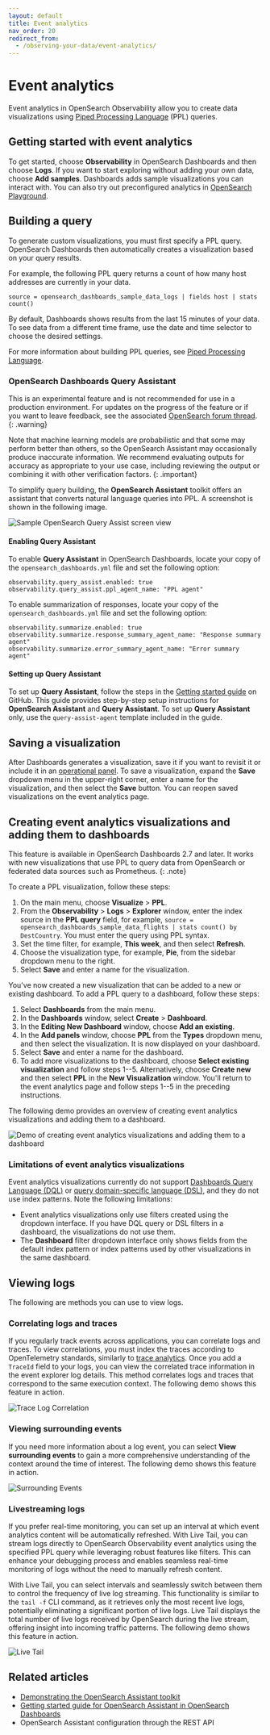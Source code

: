 ```yaml
---
layout: default
title: Event analytics
nav_order: 20
redirect_from:
  - /observing-your-data/event-analytics/
---
```


# Event analytics

Event analytics in OpenSearch Observability allow you to create data visualizations using [Piped Processing Language]({{site.url}}{{site.baseurl}}/search-plugins/sql/ppl/index/) (PPL) queries.

## Getting started with event analytics

To get started, choose **Observability** in OpenSearch Dashboards and then choose **Logs**. If you want to start exploring without adding your own data, choose **Add samples**. Dashboards adds sample visualizations you can interact with. You can also try out preconfigured analytics in [OpenSearch Playground](https://playground.opensearch.org/app/observability-logs#/).

## Building a query

To generate custom visualizations, you must first specify a PPL query. OpenSearch Dashboards then automatically creates a visualization based on your query results.

For example, the following PPL query returns a count of how many host addresses are currently in your data.

```
source = opensearch_dashboards_sample_data_logs | fields host | stats count()
```

By default, Dashboards shows results from the last 15 minutes of your data. To see data from a different time frame, use the date and time selector to choose the desired settings.

For more information about building PPL queries, see [Piped Processing Language]({{site.url}}{{site.baseurl}}/search-plugins/sql/ppl/index/).

### OpenSearch Dashboards Query Assistant

This is an experimental feature and is not recommended for use in a production environment. For updates on the progress of the feature or if you want to leave feedback, see the associated [OpenSearch forum thread](https://forum.opensearch.org/t/feedback-opensearch-assistant/16741).    
{: .warning}

Note that machine learning models are probabilistic and that some may perform better than others, so the OpenSearch Assistant may occasionally produce inaccurate information. We recommend evaluating outputs for accuracy as appropriate to your use case, including reviewing the output or combining it with other verification factors.
{: .important}

To simplify query building, the **OpenSearch Assistant** toolkit offers an assistant that converts natural language queries into PPL. A screenshot is shown in the following image. 

![Sample OpenSearch Query Assist screen view]({{site.url}}{{site.baseurl}}/images/log-explorer-query-assist.png)

#### Enabling Query Assistant

To enable **Query Assistant** in OpenSearch Dashboards, locate your copy of the `opensearch_dashboards.yml` file and set the following option:

```
observability.query_assist.enabled: true
observability.query_assist.ppl_agent_name: "PPL agent"
```

To enable summarization of responses, locate your copy of the `opensearch_dashboards.yml` file and set the following option:

```
observability.summarize.enabled: true
observability.summarize.response_summary_agent_name: "Response summary agent"
observability.summarize.error_summary_agent_name: "Error summary agent"
```

#### Setting up Query Assistant

To set up **Query Assistant**, follow the steps in the [Getting started guide](https://github.com/opensearch-project/dashboards-assistant/blob/main/GETTING_STARTED_GUIDE.md) on GitHub. This guide provides step-by-step setup instructions for **OpenSearch Assistant** and **Query Assistant**. To set up **Query Assistant** only, use the `query-assist-agent` template included in the guide.

## Saving a visualization

After Dashboards generates a visualization, save it if you want to revisit it or include it in an [operational panel]({{site.url}}{{site.baseurl}}/observing-your-data/operational-panels). To save a visualization, expand the **Save** dropdown menu in the upper-right corner, enter a name for the visualization, and then select the **Save** button. You can reopen saved visualizations on the event analytics page.

## Creating event analytics visualizations and adding them to dashboards

This feature is available in OpenSearch Dashboards 2.7 and later. It works with new visualizations that use PPL to query data from OpenSearch or federated data sources such as Prometheus.
{: .note}

To create a PPL visualization, follow these steps:

1. On the main menu, choose **Visualize** > **PPL**.
2. From the **Observability** > **Logs** > **Explorer** window, enter the index source in the **PPL query** field, for example, `source = opensearch_dashboards_sample_data_flights | stats count() by DestCountry`. You must enter the query using PPL syntax. 
3. Set the time filter, for example, **This week**, and then select **Refresh**.
4. Choose the visualization type, for example, **Pie**, from the sidebar dropdown menu to the right.  
5. Select **Save** and enter a name for the visualization.

You've now created a new visualization that can be added to a new or existing dashboard. To add a PPL query to a dashboard, follow these steps:  

1. Select **Dashboards** from the main menu.
2. In the **Dashboards** window, select **Create** > **Dashboard**.
3. In the **Editing New Dashboard** window, choose **Add an existing**.
4. In the **Add panels** window, choose **PPL** from the **Types** dropdown menu, and then select the visualization. It is now displayed on your dashboard.
5. Select **Save** and enter a name for the dashboard.
6. To add more visualizations to the dashboard, choose **Select existing visualization** and follow steps 1--5. Alternatively, choose **Create new** and then select **PPL** in the **New Visualization** window. You'll return to the event analytics page and follow steps 1--5 in the preceding instructions.

The following demo provides an overview of creating event analytics visualizations and adding them to a dashboard.

![Demo of creating event analytics visualizations and adding them to a dashboard]({{site.url}}{{site.baseurl}}/images/dashboards/event-analytics-dashboard.gif)

### Limitations of event analytics visualizations

Event analytics visualizations currently do not support [Dashboards Query Language (DQL)]({{site.url}}{{site.baseurl}}/dashboards/discover/dql/) or [query domain-specific language (DSL)]({{site.url}}{{site.baseurl}}/query-dsl/index/), and they do not use index patterns. Note the following limitations: 

- Event analytics visualizations only use filters created using the dropdown interface. If you have DQL query or DSL filters in a dashboard, the visualizations do not use them.
- The **Dashboard** filter dropdown interface only shows fields from the default index pattern or index patterns used by other visualizations in the same dashboard.

## Viewing logs

The following are methods you can use to view logs.

### Correlating logs and traces

If you regularly track events across applications, you can correlate logs and traces. To view correlations, you must index the traces according to OpenTelemetry standards, similarly to [trace analytics]({{site.url}}{{site.baseurl}}/observing-your-data/trace/index/). Once you add a `TraceId` field to your logs, you can view the correlated trace information in the event explorer log details. This method correlates logs and traces that correspond to the same execution context. The following demo shows this feature in action.

![Trace Log Correlation]({{site.url}}{{site.baseurl}}/images/trace_log_correlation.gif)

### Viewing surrounding events

If you need more information about a log event, you can select **View surrounding events** to gain a more comprehensive understanding of the context around the time of interest. The following demo shows this feature in action. 

![Surrounding Events]({{site.url}}{{site.baseurl}}/images/surrounding_events.gif)

### Livestreaming logs

If you prefer real-time monitoring, you can set up an interval at which event analytics content will be automatically refreshed. With Live Tail, you can stream logs directly to OpenSearch Observability event analytics using the specified PPL query while leveraging robust features like filters. This can enhance your debugging process and enables seamless real-time monitoring of logs without the need to manually refresh content.

With Live Tail, you can select intervals and seamlessly switch between them to control the frequency of live log streaming. This functionality is similar to the `tail -f` CLI command, as it retrieves only the most recent live logs, potentially eliminating a significant portion of live logs. Live Tail displays the total number of live logs received by OpenSearch during the live stream, offering insight into incoming traffic patterns. The following demo shows this feature in action. 

![Live Tail]({{site.url}}{{site.baseurl}}/images/live_tail.gif)

## Related articles

- [Demonstrating the OpenSearch Assistant toolkit](https://www.youtube.com/watch?v=VTiJtGI2Sr4&t=152s)
- [Getting started guide for OpenSearch Assistant in OpenSearch Dashboards](https://github.com/opensearch-project/dashboards-assistant/blob/main/GETTING_STARTED_GUIDE.md)
- OpenSearch Assistant configuration through the REST API
